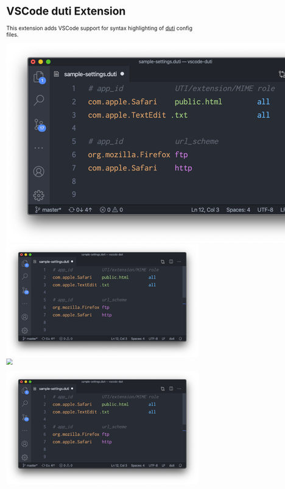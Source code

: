 # VSCode duti Extension
This extension adds VSCode support for syntax highlighting of [duti](https://github.com/moretension/duti) config files.

<img src="/images/screen-shot.png" alt="Screenshot" width="889" height="525" style="max-width:889px;">

<img src="/images/screen-shot.png" alt="Screenshot" width="889">


<img src="https://github.com/favicon.ico" width="68">


![image](/images/screen-shot.png)
